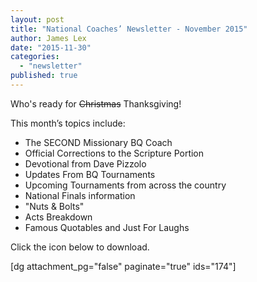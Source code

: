 ```yaml
---
layout: post
title: "National Coaches’ Newsletter - November 2015"
author: James Lex
date: "2015-11-30"
categories: 
  - "newsletter"
published: true
---
```


Who's ready for <del>Christmas</del> Thanksgiving!

This month’s topics include:

- The SECOND Missionary BQ Coach
- Official Corrections to the Scripture Portion
- Devotional from Dave Pizzolo
- Updates From BQ Tournaments
- Upcoming Tournaments from across the country
- National Finals information
- "Nuts & Bolts"
- Acts Breakdown
- Famous Quotables and Just For Laughs

Click the icon below to download.

\[dg attachment\_pg="false" paginate="true" ids="174"\]